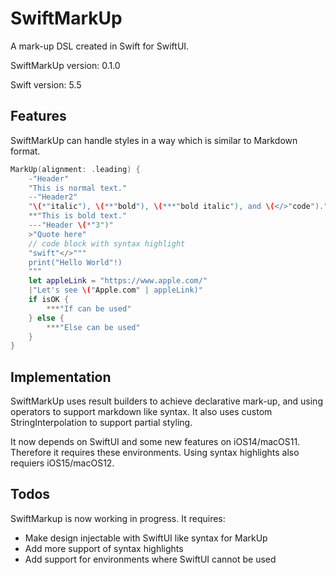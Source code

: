 # SwiftMarkUp

A mark-up DSL created in Swift for SwiftUI.

SwiftMarkUp version: 0.1.0

Swift version: 5.5

## Features

SwiftMarkUp can handle styles in a way which is similar to Markdown format.

```swift
MarkUp(alignment: .leading) {
    -"Header"                                                                 // h1
    "This is normal text."                                                    // p
    --"Header2"                                                               // h2
    "\(*"italic"), \(**"bold"), \(***"bold italic"), and \(</>"code")."       // styles
    **"This is bold text."                                                    // b
    ---"Header \(*"3")"                                                       // h3 and partial italic
    >"Quote here"                                                             // quote
    // code block with syntax highlight
    "swift"</>"""
    print("Hello World"!)
    """
    let appleLink = "https://www.apple.com/"                                  // declare constants
    |"Let's see \("Apple.com" | appleLink)"                                   // link and tab
    if isOK {                                                                 // if handling
        ***"If can be used"
    } else {
        ***"Else can be used"
    }
}
```

## Implementation

SwiftMarkUp uses result builders to achieve declarative mark-up, and using operators to support markdown like syntax. It also uses custom StringInterpolation to support partial styling.

It now depends on SwiftUI and some new features on iOS14/macOS11. Therefore it requires these environments. Using syntax highlights also requiers iOS15/macOS12.  

## Todos

SwiftMarkup is now working in progress. It requires:

* Make design injectable with SwiftUI like syntax for MarkUp
* Add more support of syntax highlights
* Add support for environments where SwiftUI cannot be used
